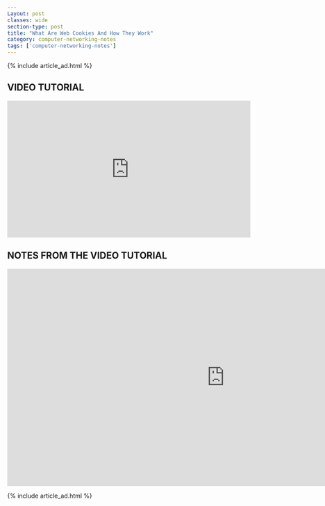 ```yaml
---
Layout: post
classes: wide
section-type: post
title: "What Are Web Cookies And How They Work"
category: computer-networking-notes
tags: ['computer-networking-notes']
---
```

{% include article_ad.html %}

## VIDEO TUTORIAL

<iframe width="560" height="315" src="https://www.youtube.com/embed/9_AXNfatMtY" frameborder="0" allow="accelerometer; autoplay; clipboard-write; encrypted-media; gyroscope; picture-in-picture" allowfullscreen></iframe>

## NOTES FROM THE VIDEO TUTORIAL

<iframe src="https://onedrive.live.com/embed?cid=518082577767DAE9&resid=518082577767DAE9%211120&authkey=ABdrg8bYLoVwX18&em=2" width="1000" height="500" frameborder="0" scrolling="no"></iframe>

{% include article_ad.html %}
